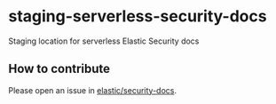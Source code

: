 # staging-serverless-security-docs
Staging location for serverless Elastic Security docs

## How to contribute
Please open an issue in [elastic/security-docs](https://github.com/elastic/security-docs/issues/new/choose).
